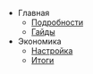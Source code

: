 - Главная
  - [Подробности](README.md)
  - [Гайды](guide.md)
- Экономика
  - [Настройка](settEco.md)
  - [Итоги](itogi.md)
